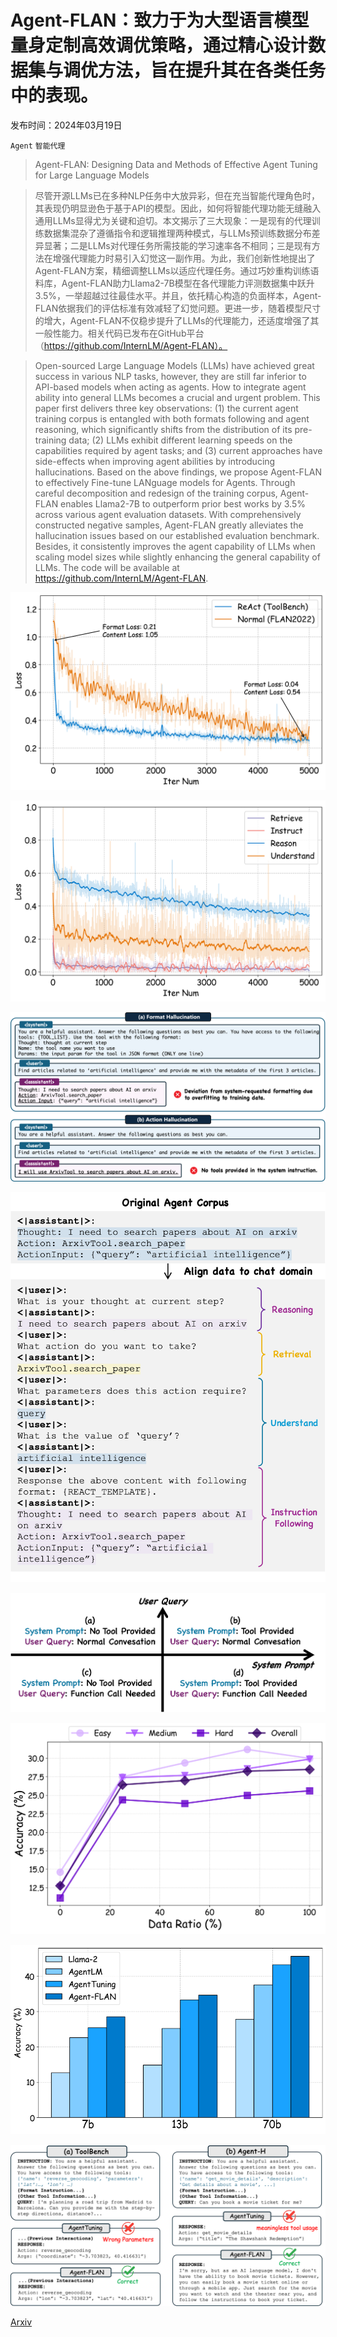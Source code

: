 # Agent-FLAN：致力于为大型语言模型量身定制高效调优策略，通过精心设计数据集与调优方法，旨在提升其在各类任务中的表现。

发布时间：2024年03月19日

`Agent` `智能代理`

> Agent-FLAN: Designing Data and Methods of Effective Agent Tuning for Large Language Models

> 尽管开源LLMs已在多种NLP任务中大放异彩，但在充当智能代理角色时，其表现仍明显逊色于基于API的模型。因此，如何将智能代理功能无缝融入通用LLMs显得尤为关键和迫切。本文揭示了三大现象：一是现有的代理训练数据集混杂了遵循指令和逻辑推理两种模式，与LLMs预训练数据分布差异显著；二是LLMs对代理任务所需技能的学习速率各不相同；三是现有方法在增强代理能力时易引入幻觉这一副作用。为此，我们创新性地提出了Agent-FLAN方案，精细调整LLMs以适应代理任务。通过巧妙重构训练语料库，Agent-FLAN助力Llama2-7B模型在各代理能力评测数据集中跃升3.5\%，一举超越过往最佳水平。并且，依托精心构造的负面样本，Agent-FLAN依据我们的评估标准有效减轻了幻觉问题。更进一步，随着模型尺寸的增大，Agent-FLAN不仅稳步提升了LLMs的代理能力，还适度增强了其一般性能力。相关代码已发布在GitHub平台（https://github.com/InternLM/Agent-FLAN）。

> Open-sourced Large Language Models (LLMs) have achieved great success in various NLP tasks, however, they are still far inferior to API-based models when acting as agents. How to integrate agent ability into general LLMs becomes a crucial and urgent problem. This paper first delivers three key observations: (1) the current agent training corpus is entangled with both formats following and agent reasoning, which significantly shifts from the distribution of its pre-training data; (2) LLMs exhibit different learning speeds on the capabilities required by agent tasks; and (3) current approaches have side-effects when improving agent abilities by introducing hallucinations. Based on the above findings, we propose Agent-FLAN to effectively Fine-tune LANguage models for Agents. Through careful decomposition and redesign of the training corpus, Agent-FLAN enables Llama2-7B to outperform prior best works by 3.5\% across various agent evaluation datasets. With comprehensively constructed negative samples, Agent-FLAN greatly alleviates the hallucination issues based on our established evaluation benchmark. Besides, it consistently improves the agent capability of LLMs when scaling model sizes while slightly enhancing the general capability of LLMs. The code will be available at https://github.com/InternLM/Agent-FLAN.

![Agent-FLAN：致力于为大型语言模型量身定制高效调优策略，通过精心设计数据集与调优方法，旨在提升其在各类任务中的表现。](../../../paper_images/2403.12881/compare_loss.png)

![Agent-FLAN：致力于为大型语言模型量身定制高效调优策略，通过精心设计数据集与调优方法，旨在提升其在各类任务中的表现。](../../../paper_images/2403.12881/multi_loss.png)

![Agent-FLAN：致力于为大型语言模型量身定制高效调优策略，通过精心设计数据集与调优方法，旨在提升其在各类任务中的表现。](../../../paper_images/2403.12881/hallucination.png)

![Agent-FLAN：致力于为大型语言模型量身定制高效调优策略，通过精心设计数据集与调优方法，旨在提升其在各类任务中的表现。](../../../paper_images/2403.12881/align_agent.png)

![Agent-FLAN：致力于为大型语言模型量身定制高效调优策略，通过精心设计数据集与调优方法，旨在提升其在各类任务中的表现。](../../../paper_images/2403.12881/hallu_cls.png)

![Agent-FLAN：致力于为大型语言模型量身定制高效调优策略，通过精心设计数据集与调优方法，旨在提升其在各类任务中的表现。](../../../paper_images/2403.12881/visual_datascale.png)

![Agent-FLAN：致力于为大型语言模型量身定制高效调优策略，通过精心设计数据集与调优方法，旨在提升其在各类任务中的表现。](../../../paper_images/2403.12881/visual_modelscale.png)

![Agent-FLAN：致力于为大型语言模型量身定制高效调优策略，通过精心设计数据集与调优方法，旨在提升其在各类任务中的表现。](../../../paper_images/2403.12881/case_study.png)

[Arxiv](https://arxiv.org/abs/2403.12881)